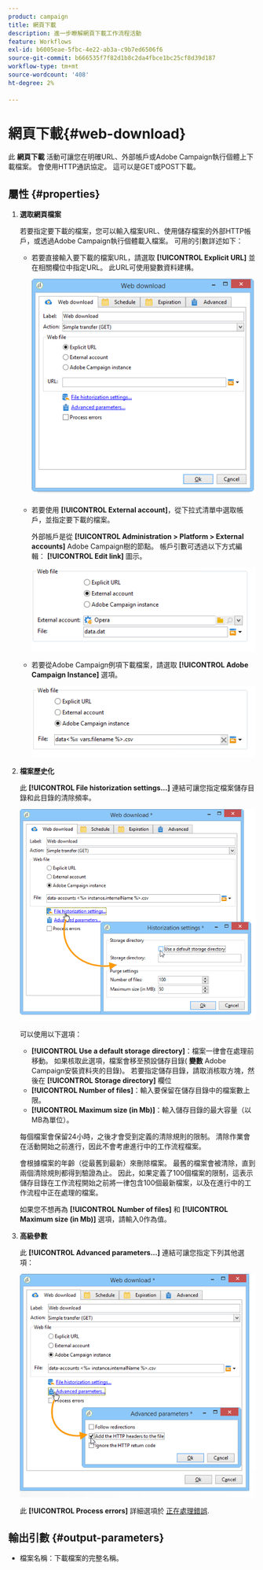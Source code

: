 ```yaml
---
product: campaign
title: 網頁下載
description: 進一步瞭解網頁下載工作流程活動
feature: Workflows
exl-id: b6005eae-5fbc-4e22-ab3a-c9b7ed6506f6
source-git-commit: b666535f7f82d1b8c2da4fbce1bc25cf8d39d187
workflow-type: tm+mt
source-wordcount: '408'
ht-degree: 2%

---
```


# 網頁下載{#web-download}



此 **網頁下載** 活動可讓您在明確URL、外部帳戶或Adobe Campaign執行個體上下載檔案。 會使用HTTP通訊協定。 這可以是GET或POST下載。

## 屬性 {#properties}

1. **選取網頁檔案**

   若要指定要下載的檔案，您可以輸入檔案URL、使用儲存檔案的外部HTTP帳戶，或透過Adobe Campaign執行個體載入檔案。 可用的引數詳述如下：

   * 若要直接輸入要下載的檔案URL，請選取 **[!UICONTROL Explicit URL]** 並在相關欄位中指定URL。 此URL可使用變數資料建構。

     ![](assets/download_web_edit.png)

   * 若要使用 **[!UICONTROL External account]**，從下拉式清單中選取帳戶，並指定要下載的檔案。

     外部帳戶是從 **[!UICONTROL Administration > Platform > External accounts]** Adobe Campaign樹的節點。 帳戶引數可透過以下方式編輯： **[!UICONTROL Edit link]** 圖示。

     ![](assets/download_web_edit_external.png)

   * 若要從Adobe Campaign例項下載檔案，請選取 **[!UICONTROL Adobe Campaign Instance]** 選項。

     ![](assets/download_web_edit_instance.png)

1. **檔案歷史化**

   此 **[!UICONTROL File historization settings...]** 連結可讓您指定檔案儲存目錄和此目錄的清除頻率。

   ![](assets/download_web_edit_hist.png)

   可以使用以下選項：

   * **[!UICONTROL Use a default storage directory]**：檔案一律會在處理前移動。 如果核取此選項，檔案會移至預設儲存目錄( **變數** Adobe Campaign安裝資料夾的目錄)。 若要指定儲存目錄，請取消核取方塊，然後在 **[!UICONTROL Storage directory]** 欄位
   * **[!UICONTROL Number of files]**：輸入要保留在儲存目錄中的檔案數上限。
   * **[!UICONTROL Maximum size (in Mb)]**：輸入儲存目錄的最大容量（以MB為單位）。

   每個檔案會保留24小時，之後才會受到定義的清除規則的限制。 清除作業會在活動開始之前進行，因此不會考慮進行中的工作流程檔案。

   會根據檔案的年齡（從最舊到最新）來刪除檔案。 最舊的檔案會被清除，直到兩個清除規則都得到驗證為止。 因此，如果定義了100個檔案的限制，這表示儲存目錄在工作流程開始之前將一律包含100個最新檔案，以及在進行中的工作流程中正在處理的檔案。

   如果您不想再為 **[!UICONTROL Number of files]** 和 **[!UICONTROL Maximum size (in Mb)]** 選項，請輸入0作為值。

1. **高級參數**

   此 **[!UICONTROL Advanced parameters...]** 連結可讓您指定下列其他選項：

   ![](assets/download_web_edit_advanced.png)

   此 **[!UICONTROL Process errors]** 詳細選項於 [正在處理錯誤](monitoring-workflow-execution.md#processing-errors).

## 輸出引數 {#output-parameters}

* 檔案名稱：下載檔案的完整名稱。
